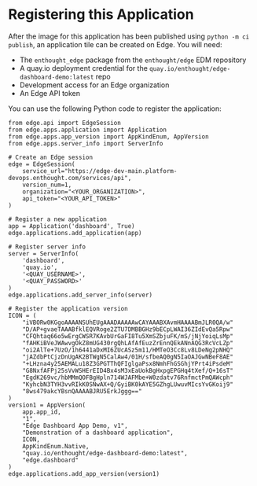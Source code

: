 # Registering this Application

After the image for this application has been published using `python -m ci publish`,
an application tile can be created on Edge. You will need:

- The `enthought_edge` package from the `enthought/edge` EDM repository
- A quay.io deployment credential for the `quay.io/enthought/edge-dashboard-demo:latest` repo
- Development access for an Edge organization
- An Edge API token

You can use the following Python code to register the application:

```
from edge.api import EdgeSession
from edge.apps.application import Application
from edge.apps.app_version import AppKindEnum, AppVersion
from edge.apps.server_info import ServerInfo

# Create an Edge session
edge = EdgeSession(
    service_url="https://edge-dev-main.platform-devops.enthought.com/services/api",
    version_num=1,
    organization="<YOUR_ORGANIZATION>",
    api_token="<YOUR_API_TOKEN>"
)

# Register a new application
app = Application('dashboard', True)
edge.applications.add_application(app)

# Register server info
server = ServerInfo(
    'dashboard',
    'quay.io',
    '<QUAY_USERNAME>',
    '<QUAY_PASSWORD>'
)
edge.applications.add_server_info(server)

# Register the application version
ICON = (
    "iVBORw0KGgoAAAANSUhEUgAAADAAAAAwCAYAAABXAvmHAAAABmJLR0QA/w"
    "D/AP+gvaeTAAABfklEQVRoge2ZTU7DMBBGHz9bECpLWAI36ZIdEvQa5Rpw"
    "CFQhtaq66o5wErgCWSR7KAvbUrGaFI8Tu5XmSZbjuFK/mS/jNjYoiqLsMp"
    "fAHKiBVeJWAwvgOkZ8mUG430rgQhLAfAfEuzZrEnnQEkANnAQG3RcVcLZp"
    "oi2AlTe+7UzO/1h6441aDxMI6ZUcASz5m11/HMTeO3Cc8Lv8LDeNg2pNHQ"
    "jAZdbPtCjzDnUgAK2BTWgN5CalAw4/01H/sfbeAQ0gN5IaOAJGwNBeF8AE"
    "+LHzna4y25AEMALu18Z3GPGTThQFIglgaPsx8NmhFhGSGhjYPrt4iPsdeM"
    "G8NxfAFPj25sVvWSHErEID4Bx4sM3xEaUokBgHxpgEPGHq4tXef/Q+16sT"
    "EgdK269vc/hbMMmQOFBgHpln714WJAFMbe+W0zdatv76RnfmctPmQAWcph"
    "KyhcbN3TYH3vvRIkK0SNwAX+Q/GyiBK0kAYE5GZhgLUwuvMIcsYvGKoij9"
    "8ws479akcYBsnQAAAABJRU5ErkJggg=="
)
version1 = AppVersion(
    app.app_id,
    "1",
    "Edge Dashboard App Demo, v1",
    "Demonstration of a dashboard application",
    ICON,
    AppKindEnum.Native,
    "quay.io/enthought/edge-dashboard-demo:latest",
    "edge.dashboard"
)
edge.applications.add_app_version(version1)
```